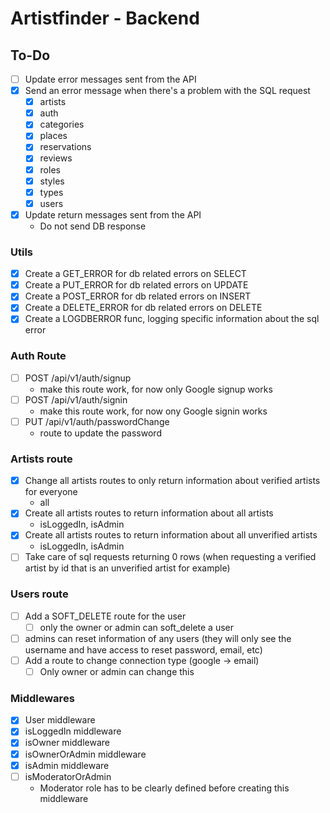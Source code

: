 # Artistfinder - Backend

## To-Do

- [ ] Update error messages sent from the API
- [x] Send an error message when there's a problem with the SQL request
  - [x] artists
  - [x] auth
  - [x] categories
  - [x] places
  - [x] reservations
  - [x] reviews
  - [x] roles
  - [x] styles
  - [x] types
  - [x] users
- [x] Update return messages sent from the API
  - Do not send DB response

### Utils

- [x] Create a GET_ERROR for db related errors on SELECT
- [x] Create a PUT_ERROR for db related errors on UPDATE
- [x] Create a POST_ERROR for db related errors on INSERT
- [x] Create a DELETE_ERROR for db related errors on DELETE
- [x] Create a LOGDBERROR func, logging specific information about the sql error

### Auth Route

- [ ] POST /api/v1/auth/signup
  - make this route work, for now only Google signup works
- [ ] POST /api/v1/auth/signin
  - make this route work, for now ony Google signin works
- [ ] PUT /api/v1/auth/passwordChange
  - route to update the password 

### Artists route

- [x] Change all artists routes to only return information about verified artists for everyone
  - all
- [x] Create all artists routes to return information about all artists
  - isLoggedIn, isAdmin
- [x] Create all artists routes to return information about all unverified artists
  - isLoggedIn, isAdmin
- [ ] Take care of sql requests returning 0 rows (when requesting a verified artist by id that is an unverified artist for example)

### Users route

- [ ] Add a SOFT_DELETE route for the user
  - [ ] only the owner or admin can soft_delete a user
- [ ] admins can reset information of any users (they will only see the username and have access to reset password, email, etc)
- [ ] Add a route to change connection type (google -> email)
  - [ ] Only owner or admin can change this

### Middlewares

- [x] User middleware
- [x] isLoggedIn middleware
- [x] isOwner middleware
- [x] isOwnerOrAdmin middleware
- [x] isAdmin middleware
- [ ] isModeratorOrAdmin
  - Moderator role has to be clearly defined before creating this middleware